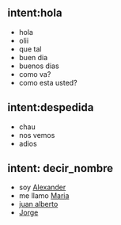 ## intent:hola

- hola
- olii
- que tal
- buen dia
- buenos dias
- como va?
- como esta usted?

## intent:despedida

- chau
- nos vemos
- adios

## intent: decir_nombre

- soy [Alexander](nombre)
- me llamo [Maria](nombre)
- [juan alberto](nombre)
- [Jorge](nombre)